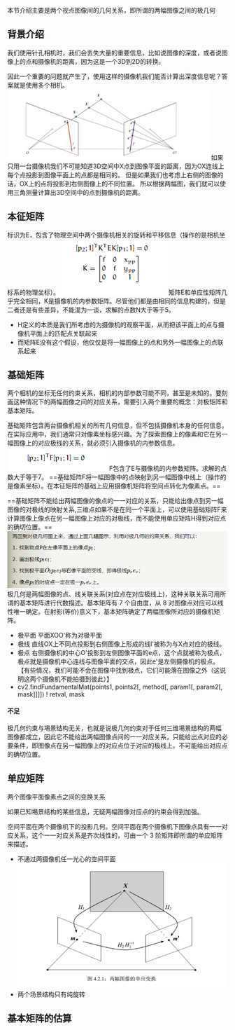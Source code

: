 本节介绍主要是两个视点图像间的几何关系，即所谓的两幅图像之间的极几何
## 背景介绍
我们使用针孔相机时，我们会丢失大量的重要信息，比如说图像的深度，或者说图像上的点和摄像机的距离，因为这是一个3D到2D的转换。

因此一个重要的问题就产生了，使用这样的摄像机我们能否计算出深度信息呢？答案就是使用多个相机。
![](picture/两视点几何-5812773a.png)
如果只用一台摄像机我们不可能知道3D空间中X点到图像平面的距离，因为OX连线上每个点投影到图像平面上的点都是相同的。
但是如果我们也考虑上右侧的图像的话，OX上的点将投影到右侧图像上的不同位置。
所以根据两幅图，我们就可以使用三角测量计算出3D空间中的点到摄像机的距离。
## 本征矩阵
标识为E，包含了物理空间中两个摄像机相关的旋转和平移信息（操作的是相机坐标系的物理坐标）。
![](picture/两视点几何-73a2bb5b.png)
矩阵E和单应性矩阵几乎完全相同，K是摄像机的内参数矩阵。尽管他们都是由相同的信息构建的，但是二者还是有些差异，不能混为一谈，求解的点数N大于等于5。
- H定义的本质是我们所考虑的为摄像机的观察平面，从而把该平面上的点与摄像机平面上的匹配点关联起来
- 而矩阵E没有这个假设，他仅仅是将一幅图像上的点和另外一幅图像上的点联系起来
## 基础矩阵
两个相机的坐标无任何约束关系，相机的内部参数可能不同，甚至是未知的。要刻画这种情况下的两幅图像之间的对应关系，需要引入两个重要的概念：对极矩阵和基本矩阵。

基础矩阵包含两台摄像机相关的所有几何信息，但不包括摄像机本身的任何信息，在实际应用中，我们通常只对像素坐标感兴趣。为了探索图像上的像素和它在另一幅图像上的对应极线的关系，就必须引入摄像机的内参数信息。
![](picture/两视点几何-fd018447.png)
F包含了E与摄像机的内参数矩阵。求解的点数大于等于7。
==基础矩阵F将一幅图像中的点映射到另一幅图像中线上（操作的是像素坐标）。在本征矩阵的基础上应用摄像机矩阵将空间点转化为像素点。==

==基础矩阵不能给出两幅图像的像点的一一对应的关系，只能给出像点到另一幅图像的对极线的映射关系,三维点如果不是在同一个平面上，可以使用基础矩阵F来计算图像上像点在另一幅图像上对应的对极线，而不能使用单应矩阵H得到对应点的确切位置。==
![](picture/两视点几何-85030b0f.png)
极几何是两幅图像的点、线关联关系(对应点在对应极线上)，这种关联关系可用所谓的基本矩阵进行代数描述。基本矩阵有 7 个自由度，从 8 对图像点对应可以线性唯一确定。在射影(等价)意义下，基本矩阵确定了两幅图像所对应的摄像机矩阵。
- 极平面
平面XOO'称为对极平面
- 极线
直线OX上不同点投影到右侧图像上形成的线l'被称为与X点对应的极线。
- 极点
右侧摄像机的中心O'投影到左侧图像平面的e点，这个点就被称为极点，极点就是摄像机中心连线与图像平面的交点，因此e'是左侧摄像机的极点。【有些情况，我们可能不会在图像中找到极点，它们可能落在图像之外（这说明这两个摄像机不能拍摄到彼此）】
- cv2.findFundamentalMat(points1, points2[, method[, param1[, param2[, mask]]]]) ! retval,
mask
#### 不足
极几何约束与埸景结构无关，也就是说极几何约束对于任何三维埸景结构的两幅
图像都成立，因此它不能给出两幅图像点间的一一对应关系，只能给出点对应的必要条件，即图像点在另一幅图像上的对应点位于对应的极线上，不可能给出对应点的确切位置。
## 单应矩阵
两个图像平面像素点之间的变换关系

如果已知埸景结构的某些信息，无疑两幅图像对应点的约束会得到加强。



空间平面在两个摄像机下的投影几何。空间平面在两个摄像机下图像点具有一一对应关系，这个一一对应关系是齐次线性的，可由一个 3 阶矩阵即所谓的单应矩阵来描述。
- 不通过两摄像机任一光心的空间平面
![](picture/两视点几何-0b022aa9.png)
- 两个场景结构只有纯旋转

## 基本矩阵的估算

